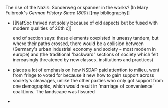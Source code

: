 The rise of the Nazis: Sonderweg or spanner in the works? (In Mary Fulbrook's *German History Since 1800*)
[[my bibliography]]

- [[NatSoc thrived not solely because of old aspects but bc fused with modern qualities of 20th c]]
	
	end of section says: these elements coexisted in uneasy tandem, but where their paths crossed, there would be a collision between (Germany's urban industrial economy and society - most modern in europe) and (the traditional 'backward' sections of society which felt increasingly threatened by new classes, institutions and practices)

- places a lot of emphasis on how NSDAP paid attention to milieu, went from fringe to voted for because it new how to gain support across society's cleavages, unlike the other parties who only got support from one demographic, which would result in 'marriage of convenience' coalitions. The landscape was fissured 
- 